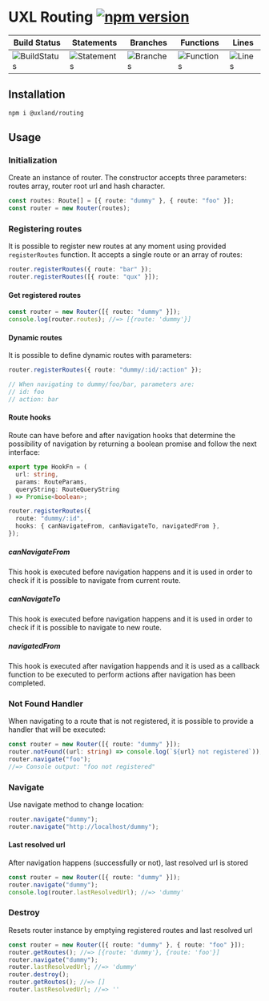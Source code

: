 # UXL Routing [![npm version](https://badge.fury.io/js/%40uxland%2Frouting.svg)](https://badge.fury.io/js/%40uxland%2Frouting)

| Build Status                                    | Statements                                    | Branches                                  | Functions                                   | Lines                               |
| ----------------------------------------------- | --------------------------------------------- | ----------------------------------------- | ------------------------------------------- | ----------------------------------- |
| ![BuildStatus](https://img.shields.io/badge/Build-Passing-brightgreen.svg "Building Status") | ![Statements](https://img.shields.io/badge/Coverage-96.27%25-brightgreen.svg "Make me better!") | ![Branches](https://img.shields.io/badge/Coverage-89.89%25-yellow.svg "Make me better!") | ![Functions](https://img.shields.io/badge/Coverage-96.49%25-brightgreen.svg "Make me better!") | ![Lines](https://img.shields.io/badge/Coverage-96.77%25-brightgreen.svg "Make me better!") |

## Installation

`npm i @uxland/routing`

## Usage

### Initialization

Create an instance of router. The constructor accepts three parameters: routes array, router root url and hash character.

```typescript
const routes: Route[] = [{ route: "dummy" }, { route: "foo" }];
const router = new Router(routes);
```

### Registering routes

It is possible to register new routes at any moment using provided `registerRoutes` function. It accepts a single route or an array of routes:

```typescript
router.registerRoutes({ route: "bar" });
router.registerRoutes([{ route: "qux" }]);
```

#### Get registered routes

```typescript
const router = new Router([{ route: "dummy" }]);
console.log(router.routes); //=> [{route: 'dummy'}]
```

#### Dynamic routes

It is possible to define dynamic routes with parameters:

```typescript
router.registerRoutes({ route: "dummy/:id/:action" });

// When navigating to dummy/foo/bar, parameters are:
// id: foo
// action: bar
```

#### Route hooks

Route can have before and after navigation hooks that determine the possibility of navigation by returning a boolean promise and follow the next interface:

```typescript
export type HookFn = (
  url: string,
  params: RouteParams,
  queryString: RouteQueryString
) => Promise<boolean>;

router.registerRoutes({
  route: "dummy/:id",
  hooks: { canNavigateFrom, canNavigateTo, navigatedFrom },
});
```

##### canNavigateFrom

This hook is executed before navigation happens and it is used in order to check if it is possible to navigate from current route.

##### canNavigateTo

This hook is executed before navigation happens and it is used in order to check if it is possible to navigate to new route.

##### navigatedFrom

This hook is executed after navigation happends and it is used as a callback function to be executed to perform actions after navigation has been completed.

### Not Found Handler

When navigating to a route that is not registered, it is possible to provide a handler that will be executed:

```typescript
const router = new Router([{ route: "dummy" }]);
router.notFound((url: string) => console.log(`${url} not registered`));
router.navigate("foo");
//=> Console output: "foo not registered"
```

### Navigate

Use navigate method to change location:

```typescript
router.navigate("dummy");
router.navigate("http://localhost/dummy");
```

#### Last resolved url

After navigation happens (successfully or not), last resolved url is stored

```typescript
const router = new Router([{ route: "dummy" }]);
router.navigate("dummy");
console.log(router.lastResolvedUrl); //=> 'dummy'
```

### Destroy

Resets router instance by emptying registered routes and last resolved url

```typescript
const router = new Router([{ route: "dummy" }, { route: "foo" }]);
router.getRoutes(); //=> [{route: 'dummy'}, {route: 'foo'}]
router.navigate("dummy");
router.lastResolvedUrl; //=> 'dummy'
router.destroy();
router.getRoutes(); //=> []
router.lastResolvedUrl; //=> ''
```
